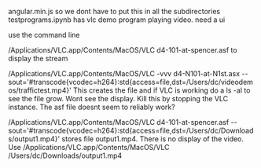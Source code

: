 angular.min.js so we dont have to put this in all the subdirectories
testprograms.ipynb has vlc demo program playing video. need a ui

use the command line 

/Applications/VLC.app/Contents/MacOS/VLC d4-101-at-spencer.asf to display the stream

/Applications/VLC.app/Contents/MacOS/VLC -vvv  d4-N101-at-N1st.asx --sout='#transcode{vcodec=h264}:std{access=file,dst=/Users/dc/videodemos/traffictest.mp4}'
This creates the file and if VLC is working do a ls -al to see the file grow. Wont see the display. 
Kill this by stopping the VLC instance. The asf file doesnt seem to reliably work? 


/Applications/VLC.app/Contents/MacOS/VLC d4-101-at-spencer.asf --sout='#transcode{vcodec=h264}:std{access=file,dst=/Users/dc/Downloads/output1.mp4}'
stores file output1.mp4. There is no display of the video. 
Use /Applications/VLC.app/Contents/MacOS/VLC /Users/dc/Downloads/output1.mp4


